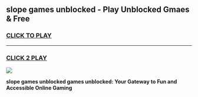 
## slope games unblocked - Play Unblocked Gmaes & Free
<h3>
<a href="https://premium.freeplayer.one?title=slope_games_unblocked&ref=20F">CLICK TO PLAY</a></h3>
<hr>

<h3>
<a href="https://premium.freeplayer.one?title=slope_games_unblocked&ref=20F">CLICK 2 PLAY</a>
  
</h3>

<a href="https://premium.freeplayer.one?title=slope_games_unblocked&ref=20F/"><img src="https://clearcache.store/games.png"></a>


**slope games unblocked games unblocked: Your Gateway to Fun and Accessible Online Gaming**
